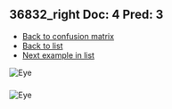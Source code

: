 ## 36832_right Doc: 4 Pred: 3
- [Back to confusion matrix](https://github.com/juliandewit/kaggle_retinopathy/blob/master/matrix.md)
- [Back to list](https://github.com/juliandewit/kaggle_retinopathy/blob/master/lists/43/list.md)
- [Next example in list](https://github.com/juliandewit/kaggle_retinopathy/blob/master/lists/43/37/37232_left.md)

![Eye](https://retinopaty.blob.core.windows.net/size1024/36832_right_4.jpeg)

### 

![Eye]()
